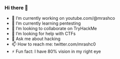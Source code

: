 ### Hi there 👋

- 🔭 I’m currently working on youtube.com/@mrashco
- 🌱 I’m currently learning pentesting
- 👯 I’m looking to collaborate on TryHackMe
- 🤔 I’m looking for help with CTFs
- 💬 Ask me about hacking
- 📫 How to reach me: twitter.com/mrashc0
- ⚡ Fun fact: I have 80% vision in my right eye
